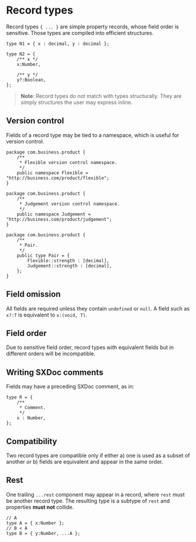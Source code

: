# Record types

Record types `{ ... }` are simple property records, whose field order is sensitive. Those types are compiled into efficient structures.

```
type N1 = { x : decimal, y : decimal };

type N2 = {
    /** x */
    x:Number,

    /** y */
    y?:Boolean,
};
```

> **Note**: Record types do not match with types structurally. They are simply structures the user may express inline.

## Version control

Fields of a record type may be tied to a namespace, which is useful for version control.

```
package com.business.product {
    /**
     * Flexible version control namespace.
     */
    public namespace Flexible = "http://business.com/product/flexible";
}

package com.business.product {
    /**
     * Judgement version control namespace.
     */
    public namespace Judgement = "http://business.com/product/judgement";
}

package com.business.product {
    /**
     * Pair.
     */
    public type Pair = {
        Flexible::strength : [decimal],
        Judgement::strength : [decimal],
    };
}
```

## Field omission

All fields are required unless they contain `undefined` or `null`. A field such as `x?:T` is equivalent to `x:(void, T)`.

## Field order

Due to sensitive field order, record types with equivalent fields but in different orders will be incompatible.

## Writing SXDoc comments

Fields may have a preceding SXDoc comment, as in:

```
type R = {
    /**
     * Comment.
     */
    x : Number,
};
```

## Compatibility

Two record types are compatible only if either a\) one is used as a subset of another or b\) fields are equivalent and appear in the same order.

## Rest

One trailing `...rest` component may appear in a record, where `rest` must be another record type. The resulting type is a subtype of `rest` and properties **must not** collide.

```
// A
type A = { x:Number };
// B < A
type B = { y:Number, ...A };
```
